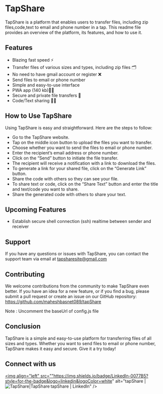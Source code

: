 # TapShare 

TapShare is a platform that enables users to transfer files, including zip files,code,text to email and phone number in a tap. This readme file provides an overview of the platform, its features, and how to use it.

## Features

- Blazing fast speed ⚡
- Transfer files of various sizes and types, including zip files 🗂️
- No need to have gmail account or register ❌
- Send files to email or phone number
- Simple and easy-to-use interface
- PWA app (140 kb)🧑‍💻
- Secure and private file transfers 🔐
- Code/Text sharing 🧑‍💻

## How to Use TapShare

Using TapShare is easy and straightforward. Here are the steps to follow:

- Go to the TapShare website.
- Tap on the middle icon button to upload the files you want to transfer.
- Choose whether you want to send the files to email or phone number.
- Enter the recipient’s email address or phone number.
- Click on the “Send” button to initiate the file transfer.
- The recipient will receive a notification with a link to download the files.
- To generate a link for your shared file, click on the “Generate Link” button.
- Share the code with others so they can see your file.
- To share text or code, click on the “Share Text” button and enter the title and text/code you want to share.
- Share the generated code with others to share your text.

## Upcoming Features

- Establish secure shell connection (ssh) realtime between sender and receiver

## Support

If you have any questions or issues with TapShare, you can contact the support team via email at tapsharesite@gmail.com

## Contributing

We welcome contributions from the community to make TapShare even better. If you have an idea for a new feature, or if you find a bug, please submit a pull request or create an issue on our GitHub repository: https://github.com/maheshbasnet089/tapShare

Note : Uncomment the baseUrl of config.js file 


## Conclusion

TapShare is a simple and easy-to-use platform for transferring files of all sizes and types. Whether you want to send files to email or phone number, TapShare makes it easy and secure. Give it a try today! 
## Connect with us
<a href="https://www.linkedin.com/company/tapshare089"><img align="left" src=""https://img.shields.io/badge/LinkedIn-0077B5?style=for-the-badge&logo=linkedin&logoColor=white" alt="tapShare | tapShare | LinkedIn" /></a>
<a href="https://www.facebook.com/profile.php?id=100093945937193"><img align="left" src="https://img.shields.io/badge/Facebook-1877F2?style=for-the-badge&logo=facebook&logoColor=white" alt="TapShare|TapShare" /></a>
</br>
